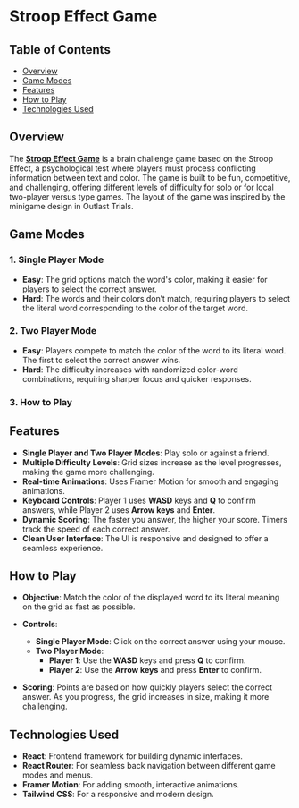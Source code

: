 # Stroop Effect Game

## Table of Contents

- [Overview](#overview)
- [Game Modes](#game-modes)
- [Features](#features)
- [How to Play](#how-to-play)
- [Technologies Used](#technologies-used)


## Overview

The **[Stroop Effect Game](https://stroop-effect-game.vercel.app)** is a brain challenge game based on the Stroop Effect, a psychological test where players must process conflicting information between text and color. The game is built to be fun, competitive, and challenging, offering different levels of difficulty for solo or for local two-player versus type games. The layout of the game was inspired by the minigame design in Outlast Trials.

## Game Modes

### 1. Single Player Mode
- **Easy**: The grid options match the word's color, making it easier for players to select the correct answer.
- **Hard**: The words and their colors don’t match, requiring players to select the literal word corresponding to the color of the target word.

### 2. Two Player Mode
- **Easy**: Players compete to match the color of the word to its literal word. The first to select the correct answer wins.
- **Hard**: The difficulty increases with randomized color-word combinations, requiring sharper focus and quicker responses.

### 3. How to Play

## Features

- **Single Player and Two Player Modes**: Play solo or against a friend.
- **Multiple Difficulty Levels**: Grid sizes increase as the level progresses, making the game more challenging.
- **Real-time Animations**: Uses Framer Motion for smooth and engaging animations.
- **Keyboard Controls**: Player 1 uses **WASD** keys and **Q** to confirm answers, while Player 2 uses **Arrow keys** and **Enter**.
- **Dynamic Scoring**: The faster you answer, the higher your score. Timers track the speed of each correct answer.
- **Clean User Interface**: The UI is responsive and designed to offer a seamless experience.

## How to Play

- **Objective**: Match the color of the displayed word to its literal meaning on the grid as fast as possible.
  
- **Controls**:
  - **Single Player Mode**: Click on the correct answer using your mouse.
  - **Two Player Mode**:
    - **Player 1**: Use the **WASD** keys and press **Q** to confirm.
    - **Player 2**: Use the **Arrow keys** and press **Enter** to confirm.

- **Scoring**: Points are based on how quickly players select the correct answer. As you progress, the grid increases in size, making it more challenging.

## Technologies Used

- **React**: Frontend framework for building dynamic interfaces.
- **React Router**: For seamless back navigation between different game modes and menus.
- **Framer Motion**: For adding smooth, interactive animations.
- **Tailwind CSS**: For a responsive and modern design.
